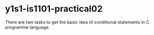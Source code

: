 # y1s1-is1101-practical02
 There are two tasks to get the basic idea of conditional statements in C programme language.
